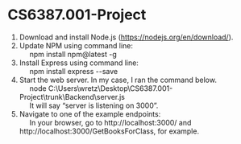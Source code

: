 # CS6387.001-Project

1. Download and install Node.js (https://nodejs.org/en/download/).
2. Update NPM using command line: <br>
	&nbsp;&nbsp;&nbsp;&nbsp; npm install npm@latest -g
3. Install Express using command line: <br>
	&nbsp;&nbsp;&nbsp;&nbsp; npm install express --save
4. Start the web server. In my case, I ran the command below. <br>
	&nbsp;&nbsp;&nbsp;&nbsp; node C:\Users\wretz\Desktop\CS6387.001-Project\trunk\Backend\server.js <br>
	&nbsp;&nbsp;&nbsp;&nbsp; It will say “server is listening on 3000”.
5. Navigate to one of the example endpoints: <br>
	&nbsp;&nbsp;&nbsp;&nbsp; In your browser, go to http://localhost:3000/ and http://localhost:3000/GetBooksForClass, for example.
